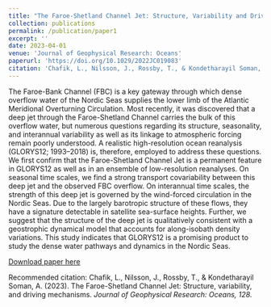 ```yaml
---
title: "The Faroe-Shetland Channel Jet: Structure, Variability and Driving Mechanisms"
collection: publications
permalink: /publication/paper1
excerpt: ''
date: 2023-04-01
venue: 'Journal of Geophysical Research: Oceans'
paperurl: 'https://doi.org/10.1029/2022JC019083'
citation: 'Chafik, L., Nilsson, J., Rossby, T., & Kondetharayil Soman, A. (2023). The Faroe-Shetland Channel Jet: Structure, variability, and driving mechanisms. Journal of Geophysical Research: Oceans, 128, DOI-10.1029/2022JC019083'
---
```

The Faroe-Bank Channel (FBC) is a key gateway through which dense overflow water of the Nordic Seas supplies the lower limb of the Atlantic Meridional Overturning Circulation. Most recently, it was discovered that a deep jet through the Faroe-Shetland Channel carries the bulk of this overflow water, but numerous questions regarding its structure, seasonality, and interannual variability as well as its linkage to atmospheric forcing remain poorly understood. A realistic high-resolution ocean reanalysis (GLORYS12; 1993–2018) is, therefore, employed to address these questions. We first confirm that the Faroe-Shetland Channel Jet is a permanent feature in GLORYS12 as well as in an ensemble of low-resolution reanalyses. On seasonal time scales, we find a strong transport covariability between this deep jet and the observed FBC overflow. On interannual time scales, the strength of this deep jet is governed by the wind-forced circulation in the Nordic Seas. Due to the largely barotropic structure of these flows, they have a signature detectable in satellite sea-surface heights. Further, we suggest that the structure of the deep jet is qualitatively consistent with a geostrophic dynamical model that accounts for along-isobath density variations. This study indicates that GLORYS12 is a promising product to study the dense water pathways and dynamics in the Nordic Seas.

[Download paper here](https://doi.org/10.1029/2022JC019083)

Recommended citation: Chafik, L., Nilsson, J., Rossby, T., & Kondetharayil Soman, A. (2023). The Faroe-Shetland Channel Jet: Structure, variability, and driving mechanisms. <i>Journal of Geophysical Research: Oceans<i>, 128.
